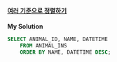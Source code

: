 #### [여러 기준으로 정렬하기](https://programmers.co.kr/learn/courses/30/lessons/59404)

**My Solution**
```sql
SELECT ANIMAL_ID, NAME, DATETIME
    FROM ANIMAL_INS
    ORDER BY NAME, DATETIME DESC;
```